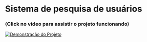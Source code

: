 # Sistema de pesquisa de usuários
### (Click no vídeo para assistir o projeto funcionando)
[![Demonstração do Projeto](https://github.com/erickromao/sistema_pesquisa_usuario/assets/123843702/6dbcdc6f-abdf-4b49-86b7-b141e34e8ae1)](https://www.youtube.com/watch?v=4ENLkIkzKzo)

